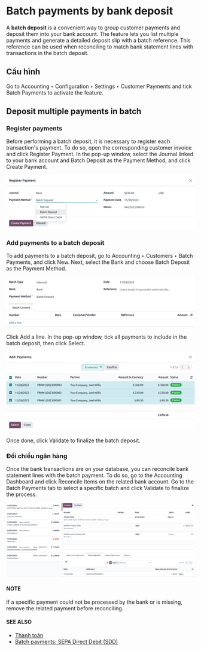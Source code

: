 # Batch payments by bank deposit

A **batch deposit** is a convenient way to group customer payments and deposit them into your bank
account. The feature lets you list multiple payments and generate a detailed deposit slip with a
batch reference. This reference can be used when reconciling to match bank statement lines with
transactions in the batch deposit.

## Cấu hình

Go to Accounting ‣ Configuration ‣ Settings ‣ Customer Payments and tick
Batch Payments to activate the feature.

## Deposit multiple payments in batch

<a id="batch-payments-register-payments"></a>

### Register payments

Before performing a batch deposit, it is necessary to register each transaction's payment. To do so,
open the corresponding customer invoice and click Register Payment. In the pop-up
window, select the Journal linked to your bank account and Batch Deposit as
the Payment Method, and click Create Payment.

![Registering a customer payment as part of a batch deposit](batch/batch-payments.png)

### Add payments to a batch deposit

To add payments to a batch deposit, go to Accounting ‣ Customers ‣ Batch
Payments, and click New. Next, select the Bank and choose Batch
Deposit as the Payment Method.

![Filling out a new inbound batch payment form](batch/batch-customer-payment.png)

Click Add a line. In the pop-up window, tick all payments to include in the batch
deposit, then click Select.

![Selecting all payments to include in the batch deposit](batch/batch-lines-selection.png)

Once done, click Validate to finalize the batch deposit.

### Đối chiếu ngân hàng

Once the bank transactions are on your database, you can reconcile bank statement lines with the
batch payment. To do so, go to the Accounting Dashboard and click Reconcile
Items on the related bank account. Go to the Batch Payments tab to select a specific
batch and click Validate to finalize the process.

![Reconciling the batch payment with all its transactions](batch/batch-reconciliation.png)

#### NOTE
If a specific payment could not be processed by the bank or is missing, remove the related
payment before reconciling.

#### SEE ALSO
- [Thanh toán](../payments.md)
- [Batch payments: SEPA Direct Debit (SDD)](batch_sdd.md)
